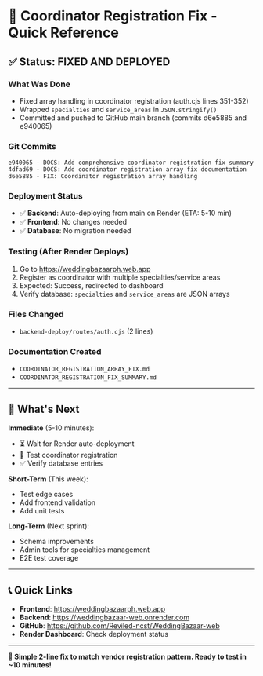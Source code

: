 # 🚀 Coordinator Registration Fix - Quick Reference

## ✅ Status: FIXED AND DEPLOYED

### What Was Done
- Fixed array handling in coordinator registration (auth.cjs lines 351-352)
- Wrapped `specialties` and `service_areas` in `JSON.stringify()`
- Committed and pushed to GitHub main branch (commits d6e5885 and e940065)

### Git Commits
```
e940065 - DOCS: Add comprehensive coordinator registration fix summary
4dfad69 - DOCS: Add coordinator registration array fix documentation
d6e5885 - FIX: Coordinator registration array handling
```

### Deployment Status
- ✅ **Backend**: Auto-deploying from main on Render (ETA: 5-10 min)
- ✅ **Frontend**: No changes needed
- ✅ **Database**: No migration needed

### Testing (After Render Deploys)
1. Go to https://weddingbazaarph.web.app
2. Register as coordinator with multiple specialties/service areas
3. Expected: Success, redirected to dashboard
4. Verify database: `specialties` and `service_areas` are JSON arrays

### Files Changed
- `backend-deploy/routes/auth.cjs` (2 lines)

### Documentation Created
- `COORDINATOR_REGISTRATION_ARRAY_FIX.md`
- `COORDINATOR_REGISTRATION_FIX_SUMMARY.md`

---

## 🎯 What's Next

**Immediate** (5-10 minutes):
- ⏳ Wait for Render auto-deployment
- 🧪 Test coordinator registration
- ✅ Verify database entries

**Short-Term** (This week):
- Test edge cases
- Add frontend validation
- Add unit tests

**Long-Term** (Next sprint):
- Schema improvements
- Admin tools for specialties management
- E2E test coverage

---

## 📞 Quick Links

- **Frontend**: https://weddingbazaarph.web.app
- **Backend**: https://weddingbazaar-web.onrender.com
- **GitHub**: https://github.com/Reviled-ncst/WeddingBazaar-web
- **Render Dashboard**: Check deployment status

---

**🎉 Simple 2-line fix to match vendor registration pattern. Ready to test in ~10 minutes!**
